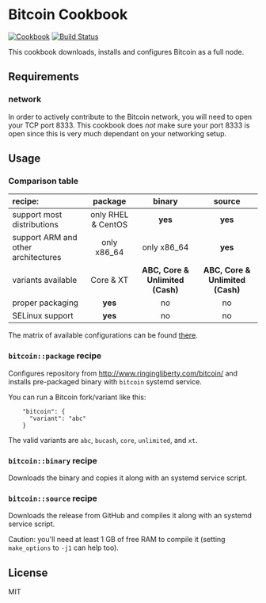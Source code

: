 Bitcoin Cookbook
================
[![Cookbook](https://img.shields.io/cookbook/v/bitcoin.svg)](https://supermarket.getchef.com/cookbooks/bitcoin)
[![Build Status](https://travis-ci.org/infertux/chef-bitcoin.svg?branch=master)](https://travis-ci.org/infertux/chef-bitcoin)

This cookbook downloads, installs and configures Bitcoin as a full node.

Requirements
------------

### network

In order to actively contribute to the Bitcoin network, you will need to open your TCP port 8333.
This cookbook does *not* make sure your port 8333 is open since this is very much dependant on your networking setup.

Usage
-----

### Comparison table

| recipe:                             | package                | binary                              | source                              |
| :---                                | :---:                  | :---:                               | :---:                               |
| support most distributions          | only RHEL & CentOS     | **yes**                             | **yes**                             |
| support ARM and other architectures | only x86_64            | only x86_64                         | **yes**                             |
| variants available                  | Core & XT              | **ABC, Core & Unlimited (Cash)**    | **ABC, Core & Unlimited (Cash)**    |
| proper packaging                    | **yes**                | no                                  | no                                  |
| SELinux support                     | **yes**                | no                                  | no                                  |

The matrix of available configurations can be found [there](https://travis-ci.org/infertux/chef-bitcoin).

### `bitcoin::package` recipe

Configures repository from http://www.ringingliberty.com/bitcoin/ and installs pre-packaged binary with `bitcoin` systemd service.

You can run a Bitcoin fork/variant like this:

```
    "bitcoin": {
      "variant": "abc"
    }
```

The valid variants are `abc`, `bucash`, `core`, `unlimited`, and `xt`.

### `bitcoin::binary` recipe

Downloads the binary and copies it along with an systemd service script.

### `bitcoin::source` recipe

Downloads the release from GitHub and compiles it along with an systemd service script.

Caution: you'll need at least 1 GB of free RAM to compile it (setting `make_options` to `-j1` can help too).

License
-------
MIT
